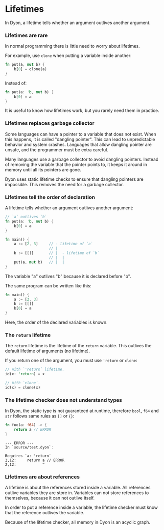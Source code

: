 # Lifetimes

In Dyon, a lifetime tells whether an argument outlives another argument.

### Lifetimes are rare

In normal programming there is little need to worry about lifetimes.

For example, use `clone` when putting a variable inside another:

```rust
fn put(a, mut b) {
    b[0] = clone(a)
}
```

Instead of:

```rust
fn put(a: 'b, mut b) {
    b[0] = a
}
```

It is useful to know how lifetimes work, but you rarely need them in practice.

### Lifetimes replaces garbage collector

Some languages can have a pointer to a variable that does not exist.
When this happens, it is called "dangling pointer".
This can lead to unpredictable behavior and system crashes.
Languages that allow dangling pointer are unsafe,
and the programmer must be extra careful.

Many languages use a garbage collector to avoid dangling pointers.
Instead of removing the variable that the pointer points to,
it keeps it around in memory until all its pointers are gone.

Dyon uses static lifetime checks to ensure that dangling pointers are impossible.
This removes the need for a garbage collector.

### Lifetimes tell the order of declaration

A lifetime tells whether an argument outlives another argument:

```rust
// `a` outlives `b`
fn put(a: 'b, mut b) {
    b[0] = a
}

fn main() {
    a := [2, 3]     // - lifetime of `a`
                    // |
    b := [[]]       // |  - lifetime of `b`
                    // |  |
    put(a, mut b)   // |  |
}
```

The variable "a" outlives "b" because it is declared before "b".

The same program can be written like this:

```rust
fn main() {
    a := [2, 3]
    b := [[]]
    b[0] = a
}
```

Here, the order of the declared variables is known.

### The `return` lifetime

The `return` lifetime is the lifetime of the `return` variable.
This outlives the default lifetime of arguments (no lifetime).

If you return one of the argument, you must use `'return` or `clone`:

```rust
// With `'return` lifetime.
id(x: 'return) = x

// With `clone`.
id(x) = clone(x)
```

### The lifetime checker does not understand types

In Dyon, the static type is not guaranteed at runtime,
therefore `bool`, `f64` and `str` follows same rules as `[]` or `{}`:

```rust
fn foo(a: f64) -> {
    return a // ERROR
}
```

```
--- ERROR ---
In `source/test.dyon`:

Requires `a: 'return`
2,12:     return a // ERROR
2,12:            ^
```

### Lifetimes are about references

A lifetime is about the references stored inside a variable.
All references outlive variables they are store in.
Variables can not store references to themselves,
because it can not outlive itself.

In order to put a reference inside a variable, the lifetime checker
must know that the reference outlives the variable.

Because of the lifetime checker, all memory in Dyon is an acyclic graph.
